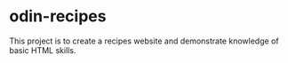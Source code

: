 # odin-recipes

This project is to create a recipes website and demonstrate knowledge of basic HTML skills.